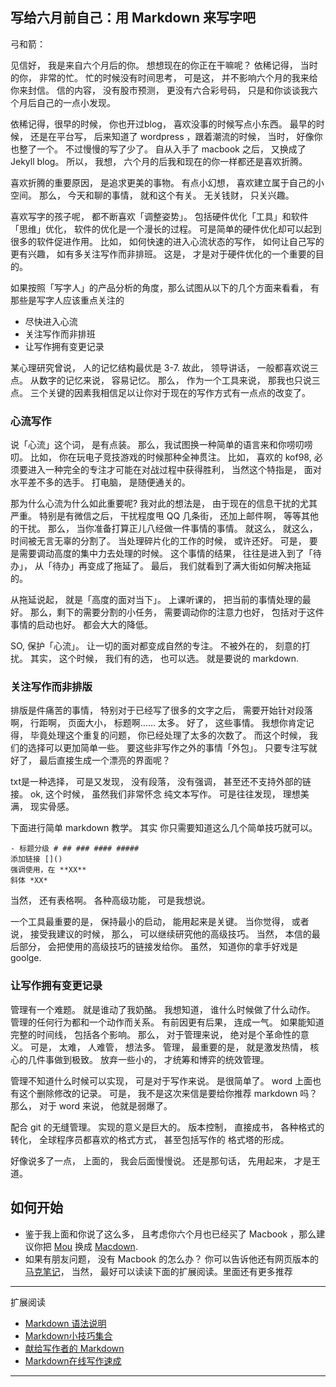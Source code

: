 ## 写给六月前自己：用 Markdown 来写字吧

弓和箭：

见信好， 我是来自六个月后的你。 想想现在的你正在干嘛呢？ 依稀记得， 当时的你， 非常的忙。 忙的时候没有时间思考， 可是这， 并不影响六个月的我来给你来封信。 信的内容， 没有股市预测， 更没有六合彩号码， 只是和你谈谈我六个月后自己的一点小发现。  

依稀记得，很早的时候， 你也开过blog， 喜欢没事的时候写点小东西。 最早的时候， 还是在平台写， 后来知道了 wordpress ，跟着潮流的时候， 当时， 好像你也整了一个。 不过慢慢的写了少了。 自从入手了 macbook 之后， 又换成了 Jekyll blog。 所以， 我想， 六个月的后我和现在的你一样都还是喜欢折腾。

喜欢折腾的重要原因， 是追求更美的事物。 有点小幻想， 喜欢建立属于自己的小空间。 那么， 今天和聊的事情， 就和这个有关。 无关钱财， 只关兴趣。

喜欢写字的孩子呢， 都不断喜欢「调整姿势」。 包括硬件优化「工具」和软件「思维」优化， 软件的优化是一个漫长的过程。 可是简单的硬件优化却可以起到很多的软件促进作用。 比如， 如何快速的进入心流状态的写作， 如何让自己写的更有兴趣， 如有多关注写作而非排班。 这是， 才是对于硬件优化的一个重要的目的。

如果按照「写字人」的产品分析的角度，那么试图从以下的几个方面来看看， 有那些是写字人应该重点关注的

- 尽快进入心流
- 关注写作而非排班
- 让写作拥有变更记录

某心理研究曾说， 人的记忆结构最优是 3-7. 故此， 领导讲话， 一般都喜欢说三点。 从数字的记忆来说， 容易记忆。 那么， 作为一个工具来说， 那我也只说三点。 三个关键的因素我相信足以让你对于现在的写作方式有一点点的改变了。

### 心流写作

说「心流」这个词， 是有点装。 那么，我试图换一种简单的语言来和你唠叨唠叨。 比如， 你在玩电子竞技游戏的时候那种全神贯注。 比如， 喜欢的 kof98, 必须要进入一种完全的专注才可能在对战过程中获得胜利， 当然这个特指是， 面对水平差不多的选手。 打电脑， 是随便通关的。

那为什么心流为什么如此重要呢? 我对此的想法是， 由于现在的信息干扰的尤其严重。 特别是有微信之后， 干扰程度甩 QQ 几条街， 还加上邮件啊， 等等其他的干扰。 那么， 当你准备打算正儿八经做一件事情的事情。 就这么， 就这么， 时间被无言无辜的分割了。 当处理碎片化的工作的时候， 或许还好。 可是， 要是需要调动高度的集中力去处理的时候。 这个事情的结果， 往往是进入到了「待办」， 从「待办」再变成了拖延了。 最后， 我们就看到了满大街如何解决拖延的。 

从拖延说起， 就是「高度的面对当下」。 上课听课的， 把当前的事情处理的最好。 那么，剩下的需要分割的小任务， 需要调动你的注意力也好， 包括对于这件事情的启动也好。 都会大大的降低。

SO, 保护「心流」。 让一切的面对都变成自然的专注。 不被外在的， 刻意的打扰。 其实， 这个时候， 我们有的选， 也可以选。 就是要说的 markdown.

### 关注写作而非排版

排版是件痛苦的事情， 特别对于已经写了很多的文字之后， 需要开始针对段落啊， 行距啊， 页面大小， 标题啊…… 太多。 好了， 这些事情。 我想你肯定记得， 毕竟处理这个重复的问题， 你已经处理了太多的次数了。 而这个时候， 我们的选择可以更加简单一些。 要这些非写作之外的事情「外包」。 只要专注写就好了， 最后直接生成一个漂亮的界面呢？

txt是一种选择， 可是又发现， 没有段落， 没有强调， 甚至还不支持外部的链接。 ok, 这个时候， 虽然我们非常怀念 纯文本写作。 可是往往发现， 理想美满， 现实骨感。

下面进行简单 markdown 教学。 其实 你只需要知道这么几个简单技巧就可以。

`- 标题分级 # ## ### #### #####  `   
`添加链接 []()`  
`强调使用，在 **XX**`  
`斜体 *XX*`

当然， 还有表格啊。 各种高级功能， 可是我想说。

一个工具最重要的是， 保持最小的启动， 能用起来是关键。 当你觉得， 或者说， 接受我建议的时候， 那么， 可以继续研究他的高级技巧。 当然， 本信的最后部分， 会把使用的高级技巧的链接发给你。 虽然， 知道你的拿手好戏是 goolge. 

### 让写作拥有变更记录

管理有一个难题。 就是谁动了我奶酪。 我想知道， 谁什么时候做了什么动作。 管理的任何行为都和一个动作而关系。 有前因更有后果， 连成一气。 如果能知道完整的时间线， 包括各个影响。 那么， 对于管理来说， 绝对是个革命性的意义。 可是， 太难， 人难管， 想法多。 管理， 最重要的是， 就是激发热情， 核心的几件事做到极致。 放弃一些小的， 才统筹和博弈的统效管理。

管理不知道什么时候可以实现， 可是对于写作来说。 是很简单了。 word 上面也有这个删除修改的记录。 可是， 我不是这次来信是要给你推荐 markdown 吗？ 那么， 对于 word 来说， 他就是弱爆了。

配合 git 的无缝管理。 实现的意义是巨大的。 版本控制， 直接成书， 各种格式的转化， 全球程序员都喜欢的格式方式， 甚至包括写作的 格式塔的形成。 

好像说多了一点， 上面的， 我会后面慢慢说。 还是那句话， 先用起来， 才是王道。

## 如何开始

- 鉴于我上面和你说了这么多， 且考虑你六个月也已经买了 Macbook ，那么建议你把 [Mou](http://25.io/mou/) 换成 [Macdown](http://wowubuntu.com/markdown/).
- 如果有朋友问题， 没有 Macbook 的怎么办？ 你可以告诉他还有网页版本的 [马克笔记](http://maxiang.info/)， 当然， 最好可以读读下面的扩展阅读。里面还有更多推荐  



---
扩展阅读

- [Markdown 语法说明](http://wowubuntu.com/markdown/)
- [Markdown小技巧集合](http://www.yangzhiping.com/tech/markdown-tips.html)
- [献给写作者的 Markdown](http://www.jianshu.com/p/q81RER)
- [Markdown在线写作速成](http://joinwee.com/lesson/10/)

---